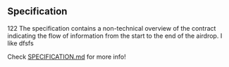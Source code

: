 
## Specification
122
The specification contains a non-technical overview of the contract indicating the flow of information from the start to the end of the airdrop. I like
dfsfs

Check [SPECIFICATION.md](./SPECIFICATION.md) for more info!
